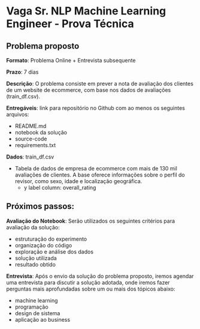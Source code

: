 # Vaga Sr. NLP Machine Learning Engineer - Prova Técnica

## Problema proposto

**Formato**: Problema Online + Entrevista subsequente

**Prazo**: 7 dias

**Descrição**: O problema consiste em prever a nota de avaliação dos clientes de um website de ecommerce, com base nos dados de avaliações (train_df.csv).

**Entregáveis**: link para repositório no Github com ao menos os seguintes arquivos:
- README.md
- notebook da solução
- source-code
- requirements.txt

**Dados**: train_df.csv
- Tabela de dados de empresa de ecommerce com mais de 130 mil avaliações de clientes. A base oferece informações sobre o perfil do revisor, como sexo, idade e localização geográfica.
    - y label column: overall_rating

## Próximos passos:

**Avaliação do Notebook**: Serão utilizados os seguintes critérios para avaliação da solução:
- estruturação do experimento
- organização do código
- exploração e análise dos dados
- solução utilizada
- resultado obtido

**Entrevista**: Após o envio da solução do problema proposto, iremos agendar uma entrevista para discutir a solução adotada, onde iremos fazer perguntas mais aprofundadas sobre um ou mais dos tópicos abaixo:
- machine learning
- programação
- design de sistema
- aplicação ao business
